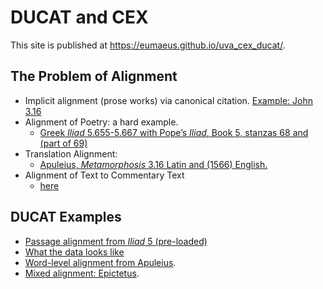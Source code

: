# DUCAT and CEX

This site is published at <https://eumaeus.github.io/uva_cex_ducat/>.

## The Problem of Alignment

- Implicit alignment (prose works) via canonical citation. [Example: John 3.16](file:///Users/cblackwell/Desktop/uva_cex/cite-1.15.0.html)
- Alignment of Poetry: a hard example.
	- [Greek *Iliad* 5.655-5.667 with Pope’s *Iliad*, Book 5, stanzas 68 and (part of 69)](https://eumaeus.github.io/uva_cex_ducat/ducats/iliad_example.html?urn=urn:cts:greekLit:tlg0012.tlg001.allen:5&urn=urn:cts:fufolio:pope.iliad.fu2019:5.68-5.69.9&urn=)
- Translation Alignment:
	- [Apuleius, *Metamorphosis* 3.16 Latin and (1566) English.](https://eumaeus.github.io/uva_cex_ducat/ducats/apuleius.html?urn=urn:cts:latinLit:phi1212.phi002.gaselee.token:3.16&urn=urn:cts:latinLit:phi1212.phi002.chin.token:3.16&urn=)
- Alignment of Text to Commentary Text
	- [ here ](http://folio2.furman.edu/ducat/?urn=urn:cts:greekLit:tlg0557.tlg001.perseus-grc1:0-4&urn=urn:cts:greekLit:tlg0557.tlg002.perseus-grc1:1-33&urn=)

## DUCAT Examples

- [Passage alignment from *Iliad* 5 (pre-loaded)](https://eumaeus.github.io/uva_cex_ducat/ducats/iliad_example.html?urn=urn:cts:greekLit:tlg0012.tlg001.allen:5&urn=urn:cts:fufolio:pope.iliad.fu2019:5&urn=)
- [What the data looks like](https://github.com/Eumaeus/uva_cex_ducat/blob/master/cex/Pope_Allen_Verse1.cex)
- [Word-level alignment from Apuleius](file:///Users/cblackwell/Desktop/uva_cex/ducats/aristotle_poetics.html?urn=urn:cts:latinLit:phi1212.phi002.chin.token:3.16&urn=aristotle_poetics.html?urn=urn:cts:latinLit:phi1212.phi002.chin.token:3.16&urn=).
- [Mixed alignment: Epictetus]().

